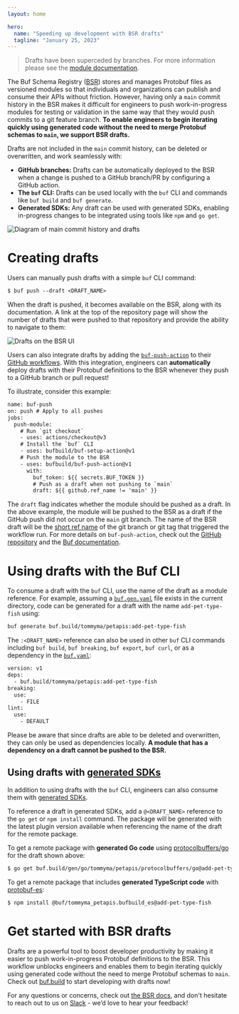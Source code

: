 ```yaml
---
layout: home

hero:
  name: "Speeding up development with BSR drafts"
  tagline: "January 25, 2023"
---
```


> Drafts have been superceded by branches. For more information please see the [module documentation](/docs/bsr/module/publish/index.md#pushing-with-labels).

The Buf Schema Registry ([BSR](/docs/bsr/index.md)) stores and manages Protobuf files as versioned modules so that individuals and organizations can publish and consume their APIs without friction. However, having only a `main` commit history in the BSR makes it difficult for engineers to push work-in-progress modules for testing or validation in the same way that they would push commits to a git feature branch. **To enable engineers to begin iterating quickly using generated code without the need to merge Protobuf schemas to `main`, we support BSR drafts.**

Drafts are not included in the `main` commit history, can be deleted or overwritten, and work seamlessly with:

- **GitHub branches:** Drafts can be automatically deployed to the BSR when a change is pushed to a GitHub branch/PR by configuring a GitHub action.
- **The `buf` CLI:** Drafts can be used locally with the `buf` CLI and commands like `buf build` and `buf generate`.
- **Generated SDKs:** Any draft can be used with generated SDKs, enabling in-progress changes to be integrated using tools like `npm` and `go get`.

![Diagram of main commit history and drafts](https://cdn.prod.website-files.com/6723e92f5d187330e4da8144/6747cbd6f32b8fbebe1b50a5_drafts-diagram-MPAS3DK4.png)

# Creating drafts

Users can manually push drafts with a simple `buf` CLI command:

```protobuf
$ buf push --draft <DRAFT_NAME>
```

When the draft is pushed, it becomes available on the BSR, along with its documentation. A link at the top of the repository page will show the number of drafts that were pushed to that repository and provide the ability to navigate to them:

![Drafts on the BSR UI](https://cdn.prod.website-files.com/6723e92f5d187330e4da8144/6747cbd65a8524bc3305cd4d_drafts-on-bsr-ui-C3IITABL.png)

Users can also integrate drafts by adding the [`buf-push-action`](https://github.com/bufbuild/buf-push-action) to their [GitHub workflows](https://docs.github.com/en/actions/using-workflows/about-workflows). With this integration, engineers can **automatically** deploy drafts with their Protobuf definitions to the BSR whenever they push to a GitHub branch or pull request!

To illustrate, consider this example:

```protobuf
name: buf-push
on: push # Apply to all pushes
jobs:
  push-module:
    # Run `git checkout`
    - uses: actions/checkout@v3
    # Install the `buf` CLI
    - uses: bufbuild/buf-setup-action@v1
    # Push the module to the BSR
    - uses: bufbuild/buf-push-action@v1
      with:
        buf_token: ${{ secrets.BUF_TOKEN }}
        # Push as a draft when not pushing to `main`
        draft: ${{ github.ref_name != 'main' }}
```

The `draft` flag indicates whether the module should be pushed as a draft. In the above example, the module will be pushed to the BSR as a draft if the GitHub push did not occur on the `main` git branch. The name of the BSR draft will be the [short ref name](https://docs.github.com/en/actions/learn-github-actions/contexts#github-context) of the git branch or git tag that triggered the workflow run. For more details on `buf-push-action`, check out the [GitHub repository](https://github.com/bufbuild/buf-push-action) and the [Buf documentation](/docs/ci-cd/github-actions/index.md#buf-push).

# Using drafts with the Buf CLI

To consume a draft with the `buf` CLI, use the name of the draft as a module reference. For example, assuming a [`buf.gen.yaml`](/docs/configuration/v1/buf-gen-yaml/index.md) file exists in the current directory, code can be generated for a draft with the name `add-pet-type-fish` using:

```protobuf
buf generate buf.build/tommyma/petapis:add-pet-type-fish
```

The `:<DRAFT_NAME>` reference can also be used in other `buf` CLI commands including `buf build`, `buf breaking`, `buf export`, `buf curl`, or as a dependency in the [`buf.yaml`](/docs/configuration/v1/buf-yaml/index.md):

```protobuf
version: v1
deps:
  - buf.build/tommyma/petapis:add-pet-type-fish
breaking:
  use:
    - FILE
lint:
  use:
    - DEFAULT
```

Please be aware that since drafts are able to be deleted and overwritten, they can only be used as dependencies locally. **A module that has a dependency on a draft cannot be pushed to the BSR.**

## Using drafts with [generated SDKs](/docs/bsr/generated-sdks/overview/index.md)

In addition to using drafts with the `buf` CLI, engineers can also consume them with [generated SDKs](/docs/bsr/generated-sdks/overview/index.md).

To reference a draft in generated SDKs, add a `@<DRAFT_NAME>` reference to the `go get` or `npm install` command. The package will be generated with the latest plugin version available when referencing the name of the draft for the remote package.

To get a remote package with **generated Go code** using [protocolbuffers/go](https://buf.build/protocolbuffers/go) for the draft shown above:

```protobuf
$ go get buf.build/gen/go/tommyma/petapis/protocolbuffers/go@add-pet-type-fish
```

To get a remote package that includes **generated TypeScript code** with [protobuf-es](https://buf.build/bufbuild/es):

```protobuf
$ npm install @buf/tommyma_petapis.bufbuild_es@add-pet-type-fish
```

# Get started with BSR drafts

Drafts are a powerful tool to boost developer productivity by making it easier to push work-in-progress Protobuf definitions to the BSR. This workflow unblocks engineers and enables them to begin iterating quickly using generated code without the need to merge Protobuf schemas to `main`. Check out [buf.build](https://buf.build/) to start developing with drafts now!

For any questions or concerns, check out [the BSR docs](/docs/bsr/index.md), and don't hesitate to reach out to us on [Slack](https://buf.build/b/slack) - we’d love to hear your feedback!
